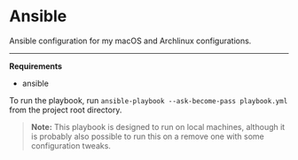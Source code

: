 # Ansible

Ansible configuration for my macOS and Archlinux configurations.

---

**Requirements**

- ansible

To run the playbook, run `ansible-playbook --ask-become-pass playbook.yml` from
the project root directory.

> **Note:** This playbook is designed to run on local machines, although it is
> probably also possible to run this on a remove one with some configuration
> tweaks.
